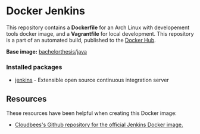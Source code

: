 # Docker Jenkins

This repository contains a **Dockerfile** for an Arch Linux with developement tools docker image, and a **Vagrantfile** for local development. This repository is a part of an automated build, published to the [Docker Hub][docker_hub_repository].

**Base image:** [bachelorthesis/java][docker_hub_base_image]

[docker_hub_repository]: https://registry.hub.docker.com/u/bachelorthesis/jenkins/
[docker_hub_base_image]: https://registry.hub.docker.com/u/bachelorthesis/java/

### Installed packages

* [jenkins][jenkins] - Extensible open source continuous integration server

[jenkins]: https://www.archlinux.org/packages/community/any/jenkins/

## Resources

These resources have been helpful when creating this Docker image:

* [Cloudbees's Github repository for the official Jenkins Docker image.][github_repository_cloudbees_jenkins]

[github_repository_cloudbees_jenkins]: https://github.com/cloudbees/jenkins-ci.org-docker